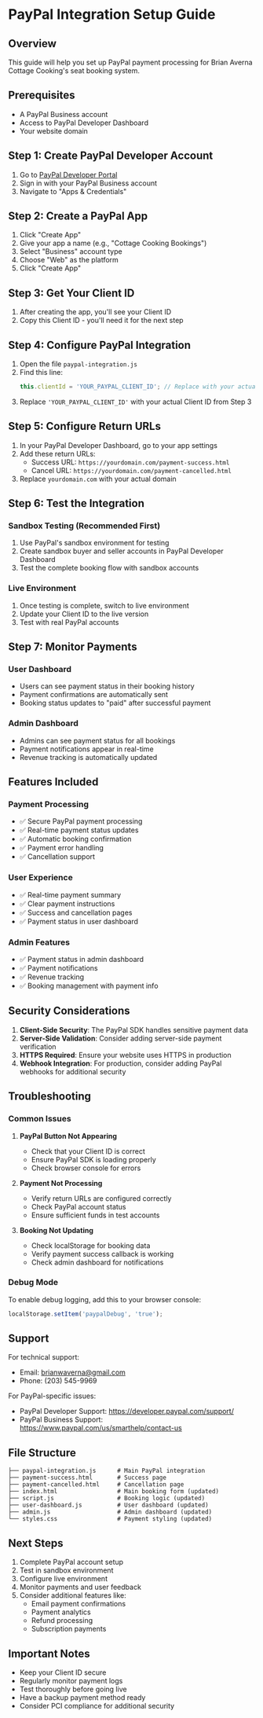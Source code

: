 # PayPal Integration Setup Guide

## Overview
This guide will help you set up PayPal payment processing for Brian Averna Cottage Cooking's seat booking system.

## Prerequisites
- A PayPal Business account
- Access to PayPal Developer Dashboard
- Your website domain

## Step 1: Create PayPal Developer Account

1. Go to [PayPal Developer Portal](https://developer.paypal.com/)
2. Sign in with your PayPal Business account
3. Navigate to "Apps & Credentials"

## Step 2: Create a PayPal App

1. Click "Create App"
2. Give your app a name (e.g., "Cottage Cooking Bookings")
3. Select "Business" account type
4. Choose "Web" as the platform
5. Click "Create App"

## Step 3: Get Your Client ID

1. After creating the app, you'll see your Client ID
2. Copy this Client ID - you'll need it for the next step

## Step 4: Configure PayPal Integration

1. Open the file `paypal-integration.js`
2. Find this line:
   ```javascript
   this.clientId = 'YOUR_PAYPAL_CLIENT_ID'; // Replace with your actual PayPal Client ID
   ```
3. Replace `'YOUR_PAYPAL_CLIENT_ID'` with your actual Client ID from Step 3

## Step 5: Configure Return URLs

1. In your PayPal Developer Dashboard, go to your app settings
2. Add these return URLs:
   - Success URL: `https://yourdomain.com/payment-success.html`
   - Cancel URL: `https://yourdomain.com/payment-cancelled.html`
3. Replace `yourdomain.com` with your actual domain

## Step 6: Test the Integration

### Sandbox Testing (Recommended First)
1. Use PayPal's sandbox environment for testing
2. Create sandbox buyer and seller accounts in PayPal Developer Dashboard
3. Test the complete booking flow with sandbox accounts

### Live Environment
1. Once testing is complete, switch to live environment
2. Update your Client ID to the live version
3. Test with real PayPal accounts

## Step 7: Monitor Payments

### User Dashboard
- Users can see payment status in their booking history
- Payment confirmations are automatically sent
- Booking status updates to "paid" after successful payment

### Admin Dashboard
- Admins can see payment status for all bookings
- Payment notifications appear in real-time
- Revenue tracking is automatically updated

## Features Included

### Payment Processing
- ✅ Secure PayPal payment processing
- ✅ Real-time payment status updates
- ✅ Automatic booking confirmation
- ✅ Payment error handling
- ✅ Cancellation support

### User Experience
- ✅ Real-time payment summary
- ✅ Clear payment instructions
- ✅ Success and cancellation pages
- ✅ Payment status in user dashboard

### Admin Features
- ✅ Payment status in admin dashboard
- ✅ Payment notifications
- ✅ Revenue tracking
- ✅ Booking management with payment info

## Security Considerations

1. **Client-Side Security**: The PayPal SDK handles sensitive payment data
2. **Server-Side Validation**: Consider adding server-side payment verification
3. **HTTPS Required**: Ensure your website uses HTTPS in production
4. **Webhook Integration**: For production, consider adding PayPal webhooks for additional security

## Troubleshooting

### Common Issues

1. **PayPal Button Not Appearing**
   - Check that your Client ID is correct
   - Ensure PayPal SDK is loading properly
   - Check browser console for errors

2. **Payment Not Processing**
   - Verify return URLs are configured correctly
   - Check PayPal account status
   - Ensure sufficient funds in test accounts

3. **Booking Not Updating**
   - Check localStorage for booking data
   - Verify payment success callback is working
   - Check admin dashboard for notifications

### Debug Mode

To enable debug logging, add this to your browser console:
```javascript
localStorage.setItem('paypalDebug', 'true');
```

## Support

For technical support:
- Email: brianwaverna@gmail.com
- Phone: (203) 545-9969

For PayPal-specific issues:
- PayPal Developer Support: https://developer.paypal.com/support/
- PayPal Business Support: https://www.paypal.com/us/smarthelp/contact-us

## File Structure

```
├── paypal-integration.js      # Main PayPal integration
├── payment-success.html       # Success page
├── payment-cancelled.html     # Cancellation page
├── index.html                 # Main booking form (updated)
├── script.js                  # Booking logic (updated)
├── user-dashboard.js          # User dashboard (updated)
├── admin.js                   # Admin dashboard (updated)
└── styles.css                 # Payment styling (updated)
```

## Next Steps

1. Complete PayPal account setup
2. Test in sandbox environment
3. Configure live environment
4. Monitor payments and user feedback
5. Consider additional features like:
   - Email payment confirmations
   - Payment analytics
   - Refund processing
   - Subscription payments

## Important Notes

- Keep your Client ID secure
- Regularly monitor payment logs
- Test thoroughly before going live
- Have a backup payment method ready
- Consider PCI compliance for additional security
